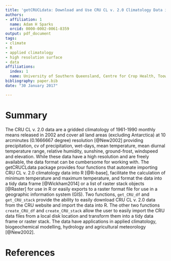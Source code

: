 ```yaml
---
title: 'getCRUCLdata: Download and Use CRU CL v. 2.0 Climatology Data in R'
authors:
- affiliation: 1
  name: Adam H Sparks
  orcid: 0000-0002-0061-8359
output: pdf_document
tags:
- climate
- R
- applied climatology
- high resolution surface
- data
affiliations:
  index: 1
  name: University of Southern Queensland, Centre for Crop Health, Toowoomba Queensland 4350, Australia
bibliography: paper.bib
date: "30 January 2017"

---
```


# Summary

The CRU CL v. 2.0 data are a gridded climatology of 1961-1990 monthly means released in 2002 and cover all land areas (excluding Antarctica) at 10 arcminutes (0.1666667 degree) resolution [@New2002] providing precipitation, cv of precipitation, wet-days, mean temperature, mean diurnal temperature range, relative humidity, sunshine, ground-frost, windspeed and elevation. While these data have a high resolution and are freely available, the data format can be cumbersome for working with. The getCRUCLdata package provides four functions that automate importing CRU CL v. 2.0 climatology data into R [@R-base], facilitate the calculation of minimum temperature and maximum temperature, and format the data into a tidy data frame [@Wickham2014] or a list of raster stack objects [@Raster] for use in R or easily exports to a raster format file for use in a geographic information system (GIS). Two functions, `get_CRU_df` and `get_CRU_stack` provide the ability to easily download CRU CL v. 2.0 data from the CRU website and import the data into R. The other two functions `create_CRU_df` and `create_CRU_stack` allow the user to easily import the CRU data files from a local disk location and transform them into a tidy data frame or raster stack. The data have applications in applied climatology, biogeochemical modelling, hydrology and agricultural meteorology [@New2002].

# References
